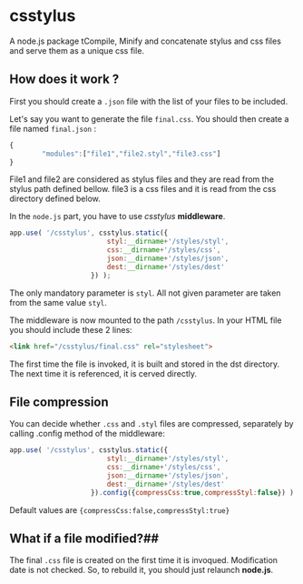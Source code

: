 # csstylus #
A node.js package tCompile, Minify and concatenate stylus and css files and serve them as a unique css file.

## How does it work ? ##
First you should create a ```.json``` file with the list of your files to be included.

Let's say you want to generate the file `final.css`. You should then create a file named `final.json` :
```javascript
{
        "modules":["file1","file2.styl","file3.css"]
}
```

File1 and file2 are considered as stylus files and they are read from the stylus path defined bellow. file3 is a css files and it is read from the css directory defined below.

In the ```node.js``` part, you have to use *csstylus* **middleware**.
```javascript
app.use( '/csstylus', csstylus.static({
                        styl:__dirname+'/styles/styl',
                        css:__dirname+'/styles/css',
                        json:__dirname+'/styles/json',
                        dest:__dirname+'/styles/dest'
                    }) );
```

The only mandatory parameter is ```styl```. All not given parameter are taken from the same value ```styl```.


The middleware is now mounted to the path ```/csstylus```. In your HTML file you should include these 2 lines:
```html
<link href="/csstylus/final.css" rel="stylesheet">
```
The first time the file is invoked, it is built and stored in the dst directory. The next time it is referenced, it is cerved directly.

## File compression ##
You can decide whether ```.css``` and ```.styl``` files are compressed, separately by calling .config method of the middleware:

```javascript
app.use( '/csstylus', csstylus.static({
                        styl:__dirname+'/styles/styl',
                        css:__dirname+'/styles/css',
                        json:__dirname+'/styles/json',
                        dest:__dirname+'/styles/dest'
                    }).config({compressCss:true,compressStyl:false}) ) );
```
Default values are  ```{compressCss:false,compressStyl:true}```

## What if a file modified?##
The final ```.css``` file is created on the first time it is invoqued. Modification date is not checked. So, to rebuild it, you should just relaunch **node.js**.